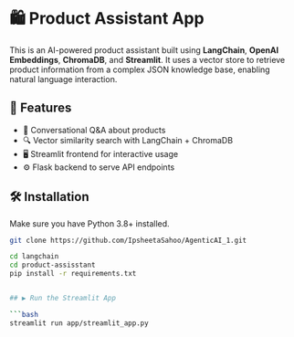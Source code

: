 # 🛍️ Product Assistant App

This is an AI-powered product assistant built using **LangChain**, **OpenAI Embeddings**, **ChromaDB**, and **Streamlit**. It uses a vector store to retrieve product information from a complex JSON knowledge base, enabling natural language interaction.

## 🚀 Features

- 💬 Conversational Q&A about products
- 🔍 Vector similarity search with LangChain + ChromaDB
- 🖥️ Streamlit frontend for interactive usage
- ⚙️ Flask backend to serve API endpoints

## 🛠️ Installation

Make sure you have Python 3.8+ installed.

```bash
git clone https://github.com/IpsheetaSahoo/AgenticAI_1.git

cd langchain
cd product-assisstant
pip install -r requirements.txt


## ▶️ Run the Streamlit App

```bash
streamlit run app/streamlit_app.py
